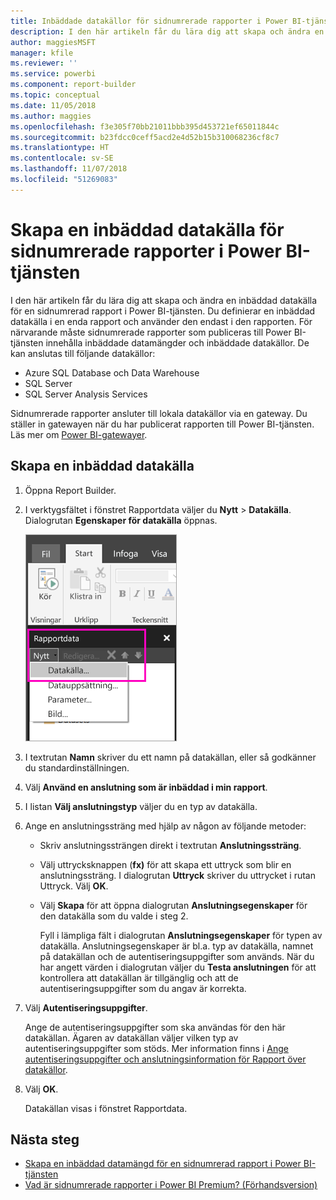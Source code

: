 ```yaml
---
title: Inbäddade datakällor för sidnumrerade rapporter i Power BI-tjänsten | Microsoft Docs
description: I den här artikeln får du lära dig att skapa och ändra en inbäddad datakälla i en sidnumrerad rapport i Power BI-tjänsten.
author: maggiesMSFT
manager: kfile
ms.reviewer: ''
ms.service: powerbi
ms.component: report-builder
ms.topic: conceptual
ms.date: 11/05/2018
ms.author: maggies
ms.openlocfilehash: f3e305f70bb21011bbb395d453721ef65011844c
ms.sourcegitcommit: b23fdcc0ceff5acd2e4d52b15b310068236cf8c7
ms.translationtype: HT
ms.contentlocale: sv-SE
ms.lasthandoff: 11/07/2018
ms.locfileid: "51269083"
---
```

# <a name="create-an-embedded-data-source-for-paginated-reports-in-the-power-bi-service"></a>Skapa en inbäddad datakälla för sidnumrerade rapporter i Power BI-tjänsten
I den här artikeln får du lära dig att skapa och ändra en inbäddad datakälla för en sidnumrerad rapport i Power BI-tjänsten. Du definierar en inbäddad datakälla i en enda rapport och använder den endast i den rapporten. För närvarande måste sidnumrerade rapporter som publiceras till Power BI-tjänsten innehålla inbäddade datamängder och inbäddade datakällor. De kan anslutas till följande datakällor:

- Azure SQL Database och Data Warehouse
- SQL Server
- SQL Server Analysis Services 

Sidnumrerade rapporter ansluter till lokala datakällor via en gateway. Du ställer in gatewayen när du har publicerat rapporten till Power BI-tjänsten. Läs mer om [Power BI-gatewayer](service-gateway-getting-started.md). 

## <a name="create-an-embedded-data-source"></a>Skapa en inbäddad datakälla
  
1. Öppna Report Builder.

1. I verktygsfältet i fönstret Rapportdata väljer du **Nytt** > **Datakälla**. Dialogrutan **Egenskaper för datakälla** öppnas.

    ![Ny datakälla](media/paginated-reports-embedded-data-source/power-bi-paginated-new-data-source.png)
  
2.  I textrutan **Namn** skriver du ett namn på datakällan, eller så godkänner du standardinställningen.  
  
3.  Välj **Använd en anslutning som är inbäddad i min rapport**.  
  
1.  I listan **Välj anslutningstyp** väljer du en typ av datakälla. 

1.  Ange en anslutningssträng med hjälp av någon av följande metoder:  
  
    -   Skriv anslutningssträngen direkt i textrutan **Anslutningssträng**. 
  
    -   Välj uttrycksknappen (**fx)** för att skapa ett uttryck som blir en anslutningssträng. I dialogrutan **Uttryck** skriver du uttrycket i rutan Uttryck. Välj **OK**. 
  
    -   Välj **Skapa** för att öppna dialogrutan **Anslutningsegenskaper** för den datakälla som du valde i steg 2.  
  
        Fyll i lämpliga fält i dialogrutan **Anslutningsegenskaper** för typen av datakälla. Anslutningsegenskaper är bl.a. typ av datakälla, namnet på datakällan och de autentiseringsuppgifter som används. När du har angett värden i dialogrutan väljer du **Testa anslutningen** för att kontrollera att datakällan är tillgänglig och att de autentiseringsuppgifter som du angav är korrekta.  
  
4.  Välj **Autentiseringsuppgifter**.  
  
     Ange de autentiseringsuppgifter som ska användas för den här datakällan. Ägaren av datakällan väljer vilken typ av autentiseringsuppgifter som stöds. Mer information finns i [Ange autentiseringsuppgifter och anslutningsinformation för Rapport över datakällor](https://docs.microsoft.com/sql/reporting-services/report-data/specify-credential-and-connection-information-for-report-data-sources).
  
5.  Välj **OK**.  
  
     Datakällan visas i fönstret Rapportdata.  

## <a name="next-steps"></a>Nästa steg

- [Skapa en inbäddad datamängd för en sidnumrerad rapport i Power BI-tjänsten](paginated-reports-create-embedded-dataset.md)
- [Vad är sidnumrerade rapporter i Power BI Premium? (Förhandsversion)](paginated-reports-report-builder-power-bi.md)